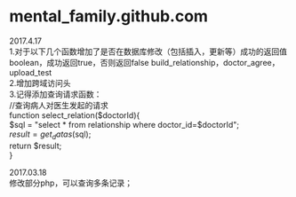 # mental_family.github.com
2017.4.17<br />
1.对于以下几个函数增加了是否在数据库修改（包括插入，更新等）成功的返回值boolean，成功返回true，否则返回false
build_relationship，doctor_agree，upload_test<br />
2.增加跨域访问头<br />
3.记得添加查询请求函数：<br />
//查询病人对医生发起的请求<br />
function select_relation($doctorId){<br />
	$sql = "select * from relationship where doctor_id=$doctorId";<br />
	$result = get_datas($sql);<br />
	return $result;<br />
}<br />



2017.03.18<br />
修改部分php，可以查询多条记录；<br />
